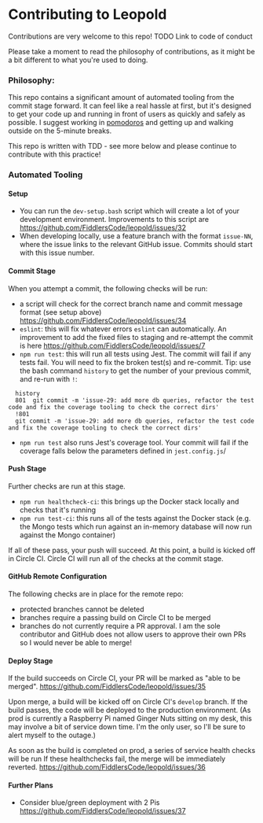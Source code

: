 # Contributing to Leopold
Contributions are very welcome to this repo! 
TODO
Link to code of conduct

Please take a moment to read the philosophy of contributions, as it might be a bit different to what you're used to doing.



### Philosophy:
This repo contains a significant amount of automated tooling from the commit stage forward.
It can feel like a real hassle at first, but it's designed to get your code up and running in front of
users as quickly and safely as possible. I suggest working in [pomodoros](https://francescocirillo.com/pages/pomodoro-technique)
and getting up and walking outside on the 5-minute breaks.

This repo is written with TDD - see more below and please continue to contribute with this practice!

### Automated Tooling
#### Setup
- You can run the `dev-setup.bash` script which will create a lot of your development environment.
Improvements to this script are https://github.com/FiddlersCode/leopold/issues/32
- When developing locally, use a feature branch with the format `issue-NN`, where the issue links to the relevant GitHub issue.
Commits should start with this issue number.

#### Commit Stage
When you attempt a commit, the following checks will be run:
- a script will check for the correct branch name and commit message format (see setup above) https://github.com/FiddlersCode/leopold/issues/34
- `eslint`: this will fix whatever errors `eslint` can automatically. 
An improvement to add the fixed files to staging and re-attempt the commit is here https://github.com/FiddlersCode/leopold/issues/7
- `npm run test`: this will run all tests using Jest. The commit will fail if any tests fail. You will need to fix the broken test(s) and re-commit.
Tip: use the bash command `history` to get the number of your previous commit, and re-run with `!`:
```$xslt
  history
  801  git commit -m 'issue-29: add more db queries, refactor the test code and fix the coverage tooling to check the correct dirs'
  !801
  git commit -m 'issue-29: add more db queries, refactor the test code and fix the coverage tooling to check the correct dirs'
```
- `npm run test` also runs Jest's coverage tool.
Your commit will fail if the coverage falls below the parameters defined in `jest.config.js`/

#### Push Stage
Further checks are run at this stage.
- `npm run healthcheck-ci`: this brings up the Docker stack locally and checks that it's running
- `npm run test-ci`: this runs all of the tests against the Docker stack 
(e.g. the Mongo tests which run against an in-memory database will now run against the Mongo container)

If all of these pass, your push will succeed. At this point, a build is kicked off in Circle CI.
Circle CI will run all of the checks at the commit stage.

#### GitHub Remote Configuration
The following checks are in place for the remote repo:
- protected branches cannot be deleted
- branches require a passing build on Circle CI to be merged
- branches do not currently require a PR approval. I am the sole contributor and GitHub does not allow users
to approve their own PRs so I would never be able to merge! 

#### Deploy Stage
If the build succeeds on Circle CI, your PR will be marked as "able to be merged".
https://github.com/FiddlersCode/leopold/issues/35

Upon merge, a build will be kicked off on Circle CI's `develop` branch. 
If the build passes, the code will be deployed to the production environment.
(As prod is currently a Raspberry Pi named Ginger Nuts sitting on my desk, this may involve a bit of service down time.
I'm the only user, so I'll be sure to alert myself to the outage.)

As soon as the build is completed on prod, a series of service health checks will be run
If these healthchecks fail, the merge will be immediately reverted.
https://github.com/FiddlersCode/leopold/issues/36

#### Further Plans
- Consider blue/green deployment with 2 Pis https://github.com/FiddlersCode/leopold/issues/37
